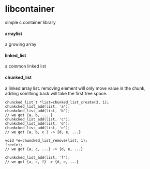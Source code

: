 libcontainer
============

simple c container library

#### arraylist
a growing array

#### linked_list
a common linked list

#### chunked_list
a linked array list.
removing element will only move value in the chunk, adding somthing back will take the first free space.

	chuncked_list_t *list=chunked_list_create(3, 1);
	chunkcked_list_add(list, 'a');
	chunkcked_list_add(list, 'b');
	// we got {a, b, ... }
	chunkcked_list_add(list, 'c');
	chunkcked_list_add(list, 'd');
	chunkcked_list_add(list, 'e');
	// we got {a, b, c } -> {d, e, ...}
	
	void *e=chuncked_list_remove(list, 1);
	free(e);
	// we got {a, c, ...} -> {d, e, ...}
	
	chunkcked_list_add(list, 'f');
	// we got {a, c, f} -> {d, e, ...}
	
